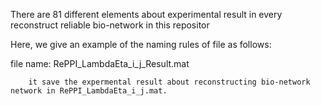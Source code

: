 There are 81 different elements about experimental result in every reconstruct reliable bio-network in this repositor

Here, we give an example of the naming rules of file as follows:

file name: RePPI_LambdaEta_i_j_Result.mat

		it save the expermental result about reconstructing bio-network network in RePPI_LambdaEta_i_j.mat.